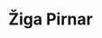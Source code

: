 ---
SICRIS: null
draft: false
fixName: žiga_pirnar
lab: Laboratorij za biomedicinske računalniške sisteme in oslikave
labPos: Član laboratorija
location: null
mailInfo: ziga.pirnar@fri.uni-lj.si
officeHours: null
profName: asist. Žiga Pirnar
profTitle: Zunanji sodelavec
telephoneInfo: null
title: Žiga Pirnar
---